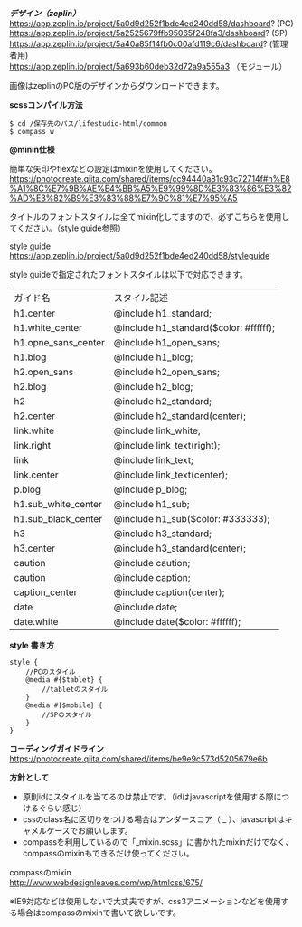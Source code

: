 ***デザイン（zeplin）***  
https://app.zeplin.io/project/5a0d9d252f1bde4ed240dd58/dashboard?  (PC)  
https://app.zeplin.io/project/5a2525679ffb95065f248fa3/dashboard?  (SP)  
https://app.zeplin.io/project/5a40a85f14fb0c00afd119c6/dashboard?  (管理者用)  
https://app.zeplin.io/project/5a693b60deb32d72a9a555a3  （モジュール）  


画像はzeplinのPC版のデザインからダウンロードできます。


**scssコンパイル方法**  
```
$ cd /保存先のパス/lifestudio-html/common  
$ compass w  
```

**@minin仕様**

簡単な矢印やflexなどの設定はmixinを使用してください。
https://photocreate.qiita.com/shared/items/cc94440a81c93c72714f#n%E8%A1%8C%E7%9B%AE%E4%BB%A5%E9%99%8D%E3%83%86%E3%82%AD%E3%82%B9%E3%83%88%E7%9C%81%E7%95%A5

タイトルのフォントスタイルは全てmixin化してますので、必ずこちらを使用してください。（style guide参照）

style guide  
https://app.zeplin.io/project/5a0d9d252f1bde4ed240dd58/styleguide

style guideで指定されたフォントスタイルは以下で対応できます。
<table>
<tr>
<td>ガイド名</td>
<td>スタイル記述</td>
</tr>
<tr>
<td>h1.center</td>
<td>@include h1_standard;</td>
</tr>
<tr>
<td>h1.white_center</td>
<td>@include h1_standard($color: #ffffff);</td>
</tr>
<tr>
<td>h1.opne_sans_center</td>
<td>@include h1_open_sans;</td>
</tr>
<tr>
<td>h1.blog</td>
<td>@include h1_blog;</td>
</tr>
<tr>
<td>h2.open_sans</td>
<td>@include h2_open_sans;</td>
</tr>
<tr>
<td>h2.blog</td>
<td>@include h2_blog;</td>
</tr>
<tr>
<td>h2</td>
<td>@include h2_standard;</td>
</tr>
<tr>
<td>h2.center</td>
<td>@include h2_standard(center);</td>
</tr>
<tr>
<td>link.white</td>
<td>@include link_white;</td>
</tr>
<tr>
<td>link.right</td>
<td>@include link_text(right);</td>
</tr>
<tr>
<td>link</td>
<td>@include link_text;</td>
</tr>
<tr>
<td>link.center</td>
<td>@include link_text(center);</td>
</tr>
<tr>
<td>p.blog</td>
<td>@include p_blog;</td>
</tr>
<tr>
<td>h1.sub_white_center</td>
<td>@include h1_sub;</td>
</tr>
<tr>
<td>h1.sub_black_center</td>
<td>@include h1_sub($color: #333333);</td>
</tr>
<tr>
<td>h3</td>
<td>@include h3_standard;</td>
</tr>
<tr>
<td>h3.center</td>
<td>@include h3_standard(center);</td>
</tr>
<tr>
<td>caution</td>
<td>@include caution;</td>
</tr>
<tr>
<td>caution</td>
<td>@include caption;</td>
</tr>
<tr>
<td>caption_center</td>
<td>@include caption(center);</td>
</tr>
<tr>
<td>date</td>
<td>@include date;</td>
</tr>
<tr>
<td>date.white</td>
<td>@include date($color: #ffffff);</td>
</tr>

</table>


**style 書き方**
```
style {
	//PCのスタイル
	@media #{$tablet} {
		//tabletのスタイル
	}
	@media #{$mobile} {
		//SPのスタイル
	}
}
```

**コーディングガイドライン**  
https://photocreate.qiita.com/shared/items/be9e9c573d5205679e6b



**方針として**
* 原則idにスタイルを当てるのは禁止です。（idはjavascriptを使用する際につけるぐらい感じ）
* cssのclass名に区切りをつける場合はアンダースコア（ _ ）、javascriptはキャメルケースでお願いします。
* compassを利用しているので「_mixin.scss」に書かれたmixinだけでなく、compassのmixinもできるだけ使ってください。

compassのmixin  
http://www.webdesignleaves.com/wp/htmlcss/675/

※IE9対応などは使用しないで大丈夫ですが、css3アニメーションなどを使用する場合はcompassのmixinで書いて欲しいです。



